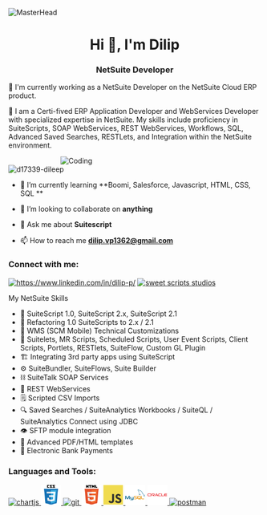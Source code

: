 ![MasterHead](https://user-images.githubusercontent.com/115187902/230700872-d5f44b85-56c7-4e27-80a4-6e2db901e60c.gif)


<h1 align="center">Hi 👋, I'm Dilip</h1>
<h3 align="center">NetSuite Developer</h3>

<p>👨‍ I'm currently working as a NetSuite Developer on the NetSuite Cloud ERP product.</p>

<p>📝 I am a Certi-fived ERP Application Developer and WebServices Developer with specialized expertise in NetSuite. My skills include proficiency in SuiteScripts, SOAP WebServices, REST WebServices, Workflows, SQL, Advanced Saved Searches, RESTLets, and Integration within the NetSuite environment.</p>

<img align="right" alt="Coding" width="400" src="https://i.pinimg.com/originals/81/17/8b/81178b47a8598f0c81c4799f2cdd4057.gif">

<p align="left"> <img src="https://komarev.com/ghpvc/?username=d17339-dileep&label=Profile%20views&color=0e75b6&style=flat" alt="d17339-dileep" /> </p>

- 🌱 I’m currently learning **Boomi, Salesforce, Javascript, HTML, CSS, SQL **

- 👯 I’m looking to collaborate on **anything**

- 💬 Ask me about **Suitescript**

- 📫 How to reach me **dilip.vp1362@gmail.com**

<h3 align="left">Connect with me:</h3>
<p align="left">
<a href="https://linkedin.com/in/dilip-p/" target="blank"><img align="center" src="https://raw.githubusercontent.com/rahuldkjain/github-profile-readme-generator/master/src/images/icons/Social/linked-in-alt.svg" alt="https://www.linkedin.com/in/dilip-p/" height="30" width="40" /></a>
<a href="https://www.youtube.com/@SweetScriptsStudios" target="blank"><img align="center" src="https://raw.githubusercontent.com/rahuldkjain/github-profile-readme-generator/master/src/images/icons/Social/youtube.svg" alt="sweet scripts studios" height="30" width="40" /></a>
</p>

 My NetSuite Skills
- 📜 SuiteScript 1.0, SuiteScript 2.x, SuiteScript 2.1
- 📜 Refactoring 1.0 SuiteScripts to 2.x / 2.1
- 📜 WMS (SCM Mobile) Technical Customizations
- 📃 Suitelets, MR Scripts, Scheduled Scripts, User Event Scripts, Client Scripts, Portlets, RESTlets, SuiteFlow, Custom GL Plugin
- 🏗 Integrating 3rd party apps using SuiteScript
- ⚙️ SuiteBundler, SuiteFlows, Suite Builder
- ⛓ SuiteTalk SOAP Services
- 🔩 REST WebServices
- 🗒 Scripted CSV Imports
- 🔍 Saved Searches / SuiteAnalytics Workbooks / SuiteQL / SuiteAnalytics Connect using JDBC
- 👁️ SFTP module integration
- 📄 Advanced PDF/HTML templates
- 🔩 Electronic Bank Payments



<h3 align="left">Languages and Tools:</h3>
<p align="left"> <a href="https://www.chartjs.org" target="_blank" rel="noreferrer"> <img src="https://www.chartjs.org/media/logo-title.svg" alt="chartjs" width="40" height="40"/> </a> <a href="https://www.w3schools.com/css/" target="_blank" rel="noreferrer"> <img src="https://raw.githubusercontent.com/devicons/devicon/master/icons/css3/css3-original-wordmark.svg" alt="css3" width="40" height="40"/> </a> <a href="https://git-scm.com/" target="_blank" rel="noreferrer"> <img src="https://www.vectorlogo.zone/logos/git-scm/git-scm-icon.svg" alt="git" width="40" height="40"/> </a> <a href="https://www.w3.org/html/" target="_blank" rel="noreferrer"> <img src="https://raw.githubusercontent.com/devicons/devicon/master/icons/html5/html5-original-wordmark.svg" alt="html5" width="40" height="40"/> </a> <a href="https://developer.mozilla.org/en-US/docs/Web/JavaScript" target="_blank" rel="noreferrer"> <img src="https://raw.githubusercontent.com/devicons/devicon/master/icons/javascript/javascript-original.svg" alt="javascript" width="40" height="40"/> </a> <a href="https://www.mysql.com/" target="_blank" rel="noreferrer"> <img src="https://raw.githubusercontent.com/devicons/devicon/master/icons/mysql/mysql-original-wordmark.svg" alt="mysql" width="40" height="40"/> </a> <a href="https://www.oracle.com/" target="_blank" rel="noreferrer"> <img src="https://raw.githubusercontent.com/devicons/devicon/master/icons/oracle/oracle-original.svg" alt="oracle" width="40" height="40"/> </a> <a href="https://postman.com" target="_blank" rel="noreferrer"> <img src="https://www.vectorlogo.zone/logos/getpostman/getpostman-icon.svg" alt="postman" width="40" height="40"/> </a> </p>
